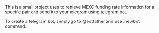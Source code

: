 This is a small project uses to retrieve MEXC funding rate information for a specific pair and send it to your telegram using telegram bot.

To create a telegram bot, simply go to @botfather and use /newbot command. 